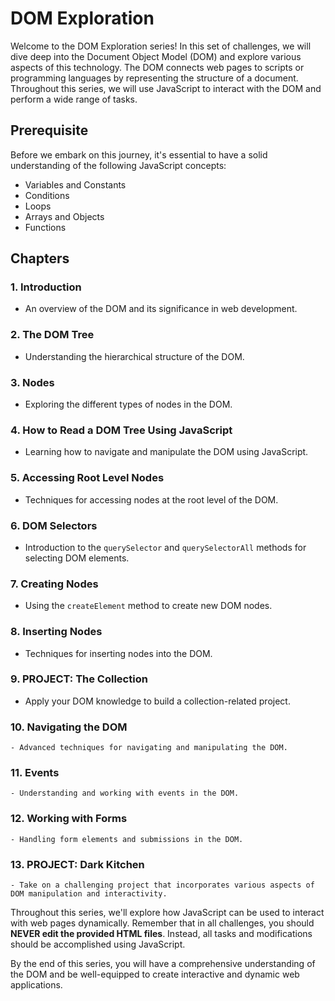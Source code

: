 # DOM Exploration

Welcome to the DOM Exploration series! In this set of challenges, we will dive deep into the Document Object Model (DOM) and explore various aspects of this technology. The DOM connects web pages to scripts or programming languages by representing the structure of a document. Throughout this series, we will use JavaScript to interact with the DOM and perform a wide range of tasks.

## Prerequisite

Before we embark on this journey, it's essential to have a solid understanding of the following JavaScript concepts:

- Variables and Constants
- Conditions
- Loops
- Arrays and Objects
- Functions

## Chapters

### 1. Introduction
   - An overview of the DOM and its significance in web development.

### 2. The DOM Tree
   - Understanding the hierarchical structure of the DOM.

### 3. Nodes
   - Exploring the different types of nodes in the DOM.

### 4. How to Read a DOM Tree Using JavaScript
   - Learning how to navigate and manipulate the DOM using JavaScript.

### 5. Accessing Root Level Nodes
   - Techniques for accessing nodes at the root level of the DOM.

### 6. DOM Selectors
   - Introduction to the `querySelector` and `querySelectorAll` methods for selecting DOM elements.

### 7. Creating Nodes
   - Using the `createElement` method to create new DOM nodes.

### 8. Inserting Nodes
   - Techniques for inserting nodes into the DOM.

### 9. PROJECT: The Collection
   - Apply your DOM knowledge to build a collection-related project.

### 10. Navigating the DOM
    - Advanced techniques for navigating and manipulating the DOM.

### 11. Events
    - Understanding and working with events in the DOM.

### 12. Working with Forms
    - Handling form elements and submissions in the DOM.

### 13. PROJECT: Dark Kitchen
    - Take on a challenging project that incorporates various aspects of DOM manipulation and interactivity.

Throughout this series, we'll explore how JavaScript can be used to interact with web pages dynamically. Remember that in all challenges, you should **NEVER edit the provided HTML files**. Instead, all tasks and modifications should be accomplished using JavaScript.

By the end of this series, you will have a comprehensive understanding of the DOM and be well-equipped to create interactive and dynamic web applications. 
